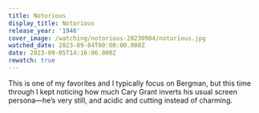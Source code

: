 ```yaml
---
title: Notorious
display_title: Notorious
release_year: '1946'
cover_image: /watching/notorious-20230904/notorious.jpg
watched_date: 2023-09-04T00:00:00.000Z
date: 2023-09-05T14:16:06.000Z
rewatch: true
---
```

This is one of my favorites and I typically focus on Bergman, but this time through I kept noticing how much Cary Grant inverts his usual screen persona—he’s very still, and acidic and cutting instead of charming.
